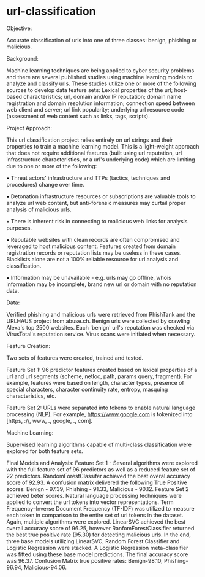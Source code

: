 # url-classification

Objective:

Accurate classification of urls into one of three classes: benign, phishing or malicious.


Background:

Machine learning techniques are being applied to cyber security problems and there are several published studies using machine learning models to analyze and classify urls. These studies utilize one or more of the following sources to develop data feature sets: Lexical properties of the url; host-based characteristics; url, domain and/or IP reputation; domain name registration and domain resolution information; connection speed between web client and server; url link popularity; underlying url resource code (assessment of web content such as links, tags, scripts).
 
 
Project Approach:

This url classification project relies entirely on url strings and their properties to train a machine learning model. This is a light-weight approach that does not require additional features (built using url reputation, url infrastructure characteristics, or a url's underlying code) which are limiting due to one or more of the following: 

•	Threat actors' infrastructure and TTPs (tactics, techniques and procedures) change over time.

•	Detonation infrastructure resources or subscriptions are valuable tools to analyze url web content, but anti-forensic measures may curtail proper analysis of malicious urls.  

•	There is inherent risk in connecting to malicious web links for analysis purposes.

•	Reputable websites with clean records are often compromised and leveraged to host malicious content. Features created from domain registration records or reputation lists may 
be useless in these cases. Blacklists alone are not a 100% reliable resource for url analysis and classification.

•	Information may be unavailable - e.g. urls may go offline, whois information may be incomplete, brand new url or domain with no reputation data.


Data:

Verified phishing and malicious urls were retrieved from PhishTank and the URLHAUS project from abuse.ch. Benign urls were collected by crawling Alexa's top 2500 websites. Each 'benign' url's reputation was checked via VirusTotal's reputation service. Virus scans were initiated when necessary.


Feature Creation: 

Two sets of features were created, trained and tested. 

Feature Set 1: 
96 predictor features created based on lexical properties of a url and url segments (scheme, netloc, path, params query, fragment). For example, features were based on length, character types, presence of special characters, character continuity rate, entropy, masquing characteristics, etc.

Feature Set 2: 
URLs were separated into tokens to enable natural language processing (NLP). For example, https://www.google.com is tokenized into [https, ://, www, ., google, ., com].


Machine Learning:

Supervised learning algorithms capable of multi-class classification were explored for both feature sets. 

Final Models and Analysis:
Feature Set 1 - Several algorithms were explored with the full feature set of 96 predictors as well as a reduced feature set of 22 predictors. RandomForestClassifer achieved the best overal accuracy score of 92.93. A confusion matrix delivered the following True Positive scores: Benign - 97.39, Phishing - 91.33, Malicious - 90.12.
Feature Set 2 achieved beter scores. Natural language processing techniques were applied to convert the url tokens into vector representations. Term Frequency–Inverse Document Frequency (TF-IDF) was utilized to measure each token in comparison to the entire set of url tokens in the dataset. Again, multiple algorithms were explored. LinearSVC achieved the best overall accuracy score of 96.25, however RanfomForestClassifier returned the best true positive rate (95.30) for detecting malicious urls. In the end, three base models utilizing LinearSVC, Random Forest Classifier and Logistic Regression were stacked. A Logistic Regression meta-classifier was fitted using these base model predictions. The final accuracy score was 96.37. Confusion Matrix true positive rates: Benign-98.10, Phishing-96.94, Malicious-94.06.



